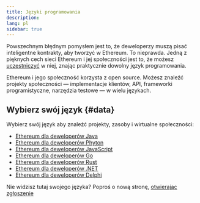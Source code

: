 ```yaml
---
title: Języki programowania
description:
lang: pl
sidebar: true
---
```


Powszechnym błędnym pomysłem jest to, że deweloperzy muszą pisać inteligentne kontrakty, aby tworzyć w Ethereum. To nieprawda. Jedną z pięknych cech sieci Ethereum i jej społeczności jest to, że możesz [uczestniczyć](/community/) w niej, znając praktycznie dowolny język programowania.

Ethereum i jego społeczność korzysta z open source. Możesz znaleźć projekty społeczności — implementacje klientów, API, frameworki programistyczne, narzędzia testowe — w wielu językach.

<!-- Often certain languages have an certain advantage depending on the use case -->

## Wybierz swój język {#data}

Wybierz swój język aby znaleźć projekty, zasoby i wirtualne społeczności:

- [Ethereum dla deweloperów Java](/en/developers/docs/programming-languages/java/)
- [Ethereum dla deweloperów Phyton](/en/developers/docs/programming-languages/python/)
- [Ethereum dla deweloperów JavaScript](/en/developers/docs/programming-languages/javascript/)
- [Ethereum dla deweloperów Go](/en/developers/docs/programming-languages/golang/)
- [Ethereum dla deweloperów Rust](/en/developers/docs/programming-languages/rust/)
- [Ethereum dla deweloperów .NET](/en/developers/docs/programming-languages/dot-net/)
- [Ethereum dla deweloperów Delphi](/en/developers/docs/programming-languages/delphi/)

Nie widzisz tutaj swojego języka? Poproś o nową stronę, [otwierając zgłoszenie](https://github.com/ethereum/ethereum-org-website/issues/new/choose)
